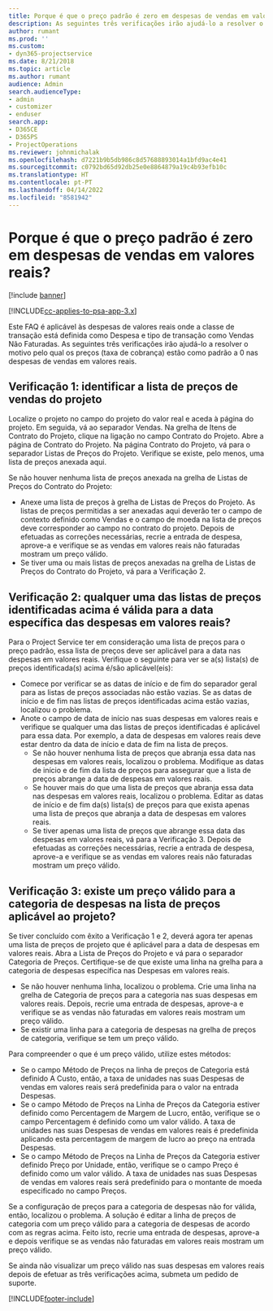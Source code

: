 ```yaml
---
title: Porque é que o preço padrão é zero em despesas de vendas em valores reais?
description: As seguintes três verificações irão ajudá-lo a resolver o motivo pelo qual os preços estão como padrão a 0 para despesas de vendas em valores reais.
author: rumant
ms.prod: ''
ms.custom:
- dyn365-projectservice
ms.date: 8/21/2018
ms.topic: article
ms.author: rumant
audience: Admin
search.audienceType:
- admin
- customizer
- enduser
search.app:
- D365CE
- D365PS
- ProjectOperations
ms.reviewer: johnmichalak
ms.openlocfilehash: d7221b9b5db986c8d57688893014a1bfd9ac4e41
ms.sourcegitcommit: c0792bd65d92db25e0e8864879a19c4b93efb10c
ms.translationtype: HT
ms.contentlocale: pt-PT
ms.lasthandoff: 04/14/2022
ms.locfileid: "8581942"
---
```

# <a name="why-is-the-price-defaulting-to-zero-on-expense-sales-actuals"></a>Porque é que o preço padrão é zero em despesas de vendas em valores reais?

[!include [banner](../includes/psa-now-project-operations.md)]

[!INCLUDE[cc-applies-to-psa-app-3.x](../includes/cc-applies-to-psa-app-3x.md)]

Este FAQ é aplicável às despesas de valores reais onde a classe de transação está definida como Despesa e tipo de transação como Vendas Não Faturadas. As seguintes três verificações irão ajudá-lo a resolver o motivo pelo qual os preços (taxa de cobrança) estão como padrão a 0 nas despesas de vendas em valores reais.

## <a name="check-1-identify-the-sales-price-list-for-project"></a>Verificação 1: identificar a lista de preços de vendas do projeto

Localize o projeto no campo do projeto do valor real e aceda à página do projeto. Em seguida, vá ao separador Vendas. Na grelha de Itens de Contrato do Projeto, clique na ligação no campo Contrato do Projeto. Abre a página de Contrato do Projeto. Na página Contrato do Projeto, vá para o separador Listas de Preços do Projeto. Verifique se existe, pelo menos, uma lista de preços anexada aqui.

Se não houver nenhuma lista de preços anexada na grelha de Listas de Preços do Contrato do Projeto:

- Anexe uma lista de preços à grelha de Listas de Preços do Projeto. As listas de preços permitidas a ser anexadas aqui deverão ter o campo de contexto definido como Vendas e o campo de moeda na lista de preços deve corresponder ao campo no contrato do projeto. Depois de efetuadas as correções necessárias, recrie a entrada de despesa, aprove-a e verifique se as vendas em valores reais não faturadas mostram um preço válido.
- Se tiver uma ou mais listas de preços anexadas na grelha de Listas de Preços do Contrato do Projeto, vá para a Verificação 2.

## <a name="check-2-are-any-of-the-price-lists-identified-above-valid-for-the-specific-date-of-the-expense-actual"></a>Verificação 2: qualquer uma das listas de preços identificadas acima é válida para a data específica das despesas em valores reais?

Para o Project Service ter em consideração uma lista de preços para o preço padrão, essa lista de preços deve ser aplicável para a data nas despesas em valores reais. Verifique o seguinte para ver se a(s) lista(s) de preços identificada(s) acima é/são aplicável(eis):

- Comece por verificar se as datas de início e de fim do separador geral para as listas de preços associadas não estão vazias. Se as datas de início e de fim nas listas de preços identificadas acima estão vazias, localizou o problema. 
- Anote o campo de data de início nas suas despesas em valores reais e verifique se qualquer uma das listas de preços identificadas é aplicável para essa data. Por exemplo, a data de despesas em valores reais deve estar dentro da data de início e data de fim na lista de preços. 
    - Se não houver nenhuma lista de preços que abranja essa data nas despesas em valores reais, localizou o problema. Modifique as datas de início e de fim da lista de preços para assegurar que a lista de preços abrange a data de despesas em valores reais. 
    - Se houver mais do que uma lista de preços que abranja essa data nas despesas em valores reais, localizou o problema. Editar as datas de início e de fim da(s) lista(s) de preços para que exista apenas uma lista de preços que abranja a data de despesas em valores reais. 
    - Se tiver apenas uma lista de preços que abrange essa data das despesas em valores reais, vá para a Verificação 3.
Depois de efetuadas as correções necessárias, recrie a entrada de despesa, aprove-a e verifique se as vendas em valores reais não faturadas mostram um preço válido.

## <a name="check-3-is-there-a-valid-price-for-the-expense-category-in-the-applicable-project-price-list"></a>Verificação 3: existe um preço válido para a categoria de despesas na lista de preços aplicável ao projeto? 

Se tiver concluído com êxito a Verificação 1 e 2, deverá agora ter apenas uma lista de preços de projeto que é aplicável para a data de despesas em valores reais. Abra a Lista de Preços do Projeto e vá para o separador Categoria de Preços. Certifique-se de que existe uma linha na grelha para a categoria de despesas específica nas Despesas em valores reais.
 
- Se não houver nenhuma linha, localizou o problema. Crie uma linha na grelha de Categoria de preços para a categoria nas suas despesas em valores reais. Depois, recrie uma entrada de despesas, aprove-a e verifique se as vendas não faturadas em valores reais mostram um preço válido. 
- Se existir uma linha para a categoria de despesas na grelha de preços de categoria, verifique se tem um preço válido.

Para compreender o que é um preço válido, utilize estes métodos:

- Se o campo Método de Preços na linha de preços de Categoria está definido A Custo, então, a taxa de unidades nas suas Despesas de vendas em valores reais será predefinida para o valor na entrada Despesas.
- Se o campo Método de Preços na Linha de Preços da Categoria estiver definido como Percentagem de Margem de Lucro, então, verifique se o campo Percentagem é definido como um valor válido. A taxa de unidades nas suas Despesas de vendas em valores reais é predefinida aplicando esta percentagem de margem de lucro ao preço na entrada Despesas.
- Se o campo Método de Preços na Linha de Preços da Categoria estiver definido Preço por Unidade, então, verifique se o campo Preço é definido como um valor válido. A taxa de unidades nas suas Despesas de vendas em valores reais será predefinido para o montante de moeda especificado no campo Preços.

Se a configuração de preços para a categoria de despesas não for válida, então, localizou o problema. A solução é editar a linha de preços de categoria com um preço válido para a categoria de despesas de acordo com as regras acima. Feito isto, recrie uma entrada de despesas, aprove-a e depois verifique se as vendas não faturadas em valores reais mostram um preço válido.

Se ainda não visualizar um preço válido nas suas despesas em valores reais depois de efetuar as três verificações acima, submeta um pedido de suporte.




[!INCLUDE[footer-include](../includes/footer-banner.md)]
